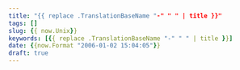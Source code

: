 ```yaml
---
title: "{{ replace .TranslationBaseName "-" " " | title }}"
tags: []
slug: {{ now.Unix}}
keywords: [{{ replace .TranslationBaseName "-" " " | title }}]
date: {{now.Format "2006-01-02 15:04:05"}}
draft: true
---
```

